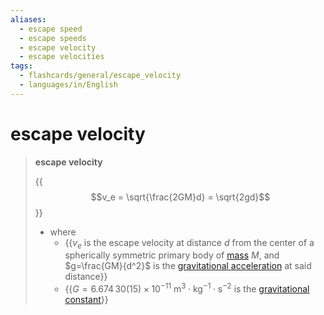 ```yaml
---
aliases:
  - escape speed
  - escape speeds
  - escape velocity
  - escape velocities
tags:
  - flashcards/general/escape_velocity
  - languages/in/English
---
```


# escape velocity

> __escape velocity__
>
> {{$$v_e = \sqrt{\frac{2GM}d} = \sqrt{2gd}$$}}
>
> - where
>     - {{$v_e$ is the escape velocity at distance $d$ from the center of a spherically symmetric primary body of [mass](mass.md) $M$, and $g=\frac{GM}{d^2}$ is the [gravitational acceleration](gravitational%20acceleration.md) at said distance}}
>     - {{$G = 6.674\,30(15) \times 10^{−11} \mathrm{\ m^3 \cdot kg^{-1} \cdot s^{−2} }$ is the [gravitational constant](gravitational%20constant.md)}} <!--SR:!2024-01-17,24,270!2024-01-01,15,290!2023-12-28,4,190-->
